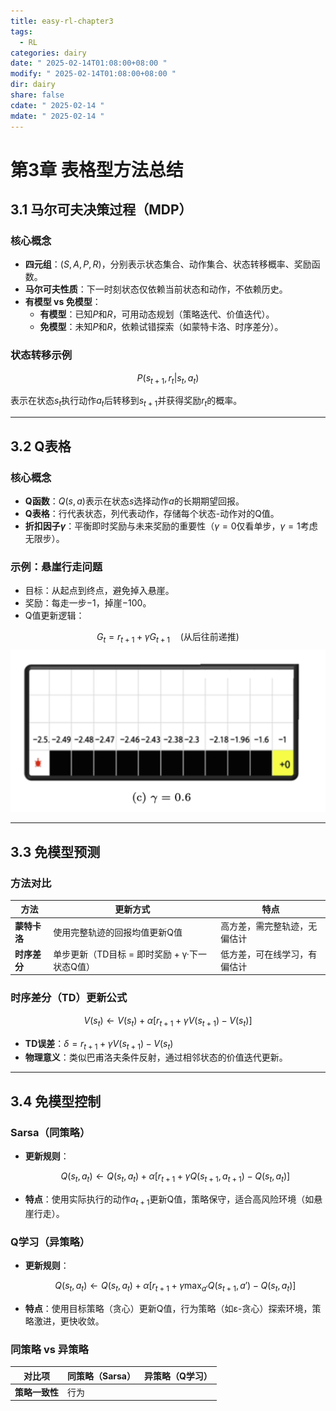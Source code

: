 ```yaml
---
title: easy-rl-chapter3
tags:
  - RL
categories: dairy
date: " 2025-02-14T01:08:00+08:00 "
modify: " 2025-02-14T01:08:00+08:00 "
dir: dairy
share: false
cdate: " 2025-02-14 "
mdate: " 2025-02-14 "
---
```


# 第3章 表格型方法总结

## 3.1 马尔可夫决策过程（MDP）

### 核心概念

- **四元组**：$(S, A, P, R)$，分别表示状态集合、动作集合、状态转移概率、奖励函数。
- **马尔可夫性质**：下一时刻状态仅依赖当前状态和动作，不依赖历史。
- **有模型 vs 免模型**：
  - **有模型**：已知$P$和$R$，可用动态规划（策略迭代、价值迭代）。
  - **免模型**：未知$P$和$R$，依赖试错探索（如蒙特卡洛、时序差分）。

### 状态转移示例


$$P(s_{t+1}, r_t | s_t, a_t)$$


表示在状态$s_t$执行动作$a_t$后转移到$s_{t+1}$并获得奖励$r_t$的概率。

---

## 3.2 Q表格

### 核心概念

- **Q函数**：$Q(s, a)$表示在状态$s$选择动作$a$的长期期望回报。
- **Q表格**：行代表状态，列代表动作，存储每个状态-动作对的Q值。
- **折扣因子$\gamma$**：平衡即时奖励与未来奖励的重要性（$\gamma=0$仅看单步，$\gamma=1$考虑无限步）。

### 示例：悬崖行走问题

- 目标：从起点到终点，避免掉入悬崖。
- 奖励：每走一步$-1$，掉崖$-100$。
- Q值更新逻辑：


$$  G_t = r_{t+1} + \gamma G_{t+1} \quad (\text{从后往前递推})
$$
![image.png](https://raw.githubusercontent.com/Tendourisu/images/master/202502171831301.png)

---

## 3.3 免模型预测

### 方法对比

| **方法**       | **更新方式**                          | **特点**                               |
|----------------|--------------------------------------|----------------------------------------|
| **蒙特卡洛**   | 使用完整轨迹的回报均值更新Q值          | 高方差，需完整轨迹，无偏估计           |
| **时序差分**   | 单步更新（TD目标 = 即时奖励 + γ·下一状态Q值） | 低方差，可在线学习，有偏估计           |

### 时序差分（TD）更新公式

```math
V(s_t) \leftarrow V(s_t) + \alpha \left[ r_{t+1} + \gamma V(s_{t+1}) - V(s_t) \right]
```

- **TD误差**：$\delta = r_{t+1} + \gamma V(s_{t+1}) - V(s_t)$
- **物理意义**：类似巴甫洛夫条件反射，通过相邻状态的价值迭代更新。

---

## 3.4 免模型控制

### Sarsa（同策略）

- **更新规则**：

  ```math
  Q(s_t, a_t) \leftarrow Q(s_t, a_t) + \alpha \left[ r_{t+1} + \gamma Q(s_{t+1}, a_{t+1}) - Q(s_t, a_t) \right]
  ```

- **特点**：使用实际执行的动作$a_{t+1}$更新Q值，策略保守，适合高风险环境（如悬崖行走）。

### Q学习（异策略）

- **更新规则**：

  ```math
  Q(s_t, a_t) \leftarrow Q(s_t, a_t) + \alpha \left[ r_{t+1} + \gamma \max_{a'} Q(s_{t+1}, a') - Q(s_t, a_t) \right]
  ```

- **特点**：使用目标策略（贪心）更新Q值，行为策略（如ε-贪心）探索环境，策略激进，更快收敛。

### 同策略 vs 异策略

| **对比项**   | **同策略（Sarsa）**                  | **异策略（Q学习）**                |
|--------------|--------------------------------------|------------------------------------|
| **策略一致性** | 行为
